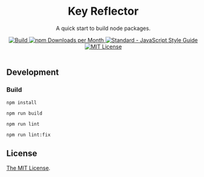 <div align="center">
  <h1>Key Reflector</h1>
  <p>A quick start to build node packages.</p>
  <a href="https://circleci.com/gh/Amabel/key-reflector">
    <img src="https://img.shields.io/circleci/build/github/Amabel/key-reflector.svg?style=for-the-badge" alt="Build">
  </a>
  <a href="#">
    <img src="https://img.shields.io/npm/v/key-reflector.svg?style=for-the-badge" alt="npm Downloads per Month">
  <a>
  <a href="https://standardjs.com"><img src="https://img.shields.io/badge/code_style-standard-brightgreen.svg?style=for-the-badge" alt="Standard - JavaScript Style Guide"></a>

  <a href="https://github.com/Amabel/key-reflector/blob/master/LICENSE">
    <img src="https://img.shields.io/github/license/amabel/key-reflector.svg?style=for-the-badge" alt="MIT License">
  </a>
  <br><br>
</div>

## Development

### Build

```
npm install

npm run build

npm run lint

npm run lint:fix
```

## License

[The MIT License](https://github.com/Amabel/key-reflector/blob/master/LICENSE).
